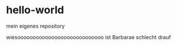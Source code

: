 # hello-world
mein eigenes repository

wiesoooooooooooooooooooooooooooo
ist Barbarae schlecht drauf
